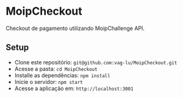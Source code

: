 # MoipCheckout
Checkout de pagamento utilizando MoipChallenge API.

## Setup
* Clone este repositório: `git@github.com:vag-lu/MoipCheckout.git`
* Acesse a pasta: `cd MoipCheckout`
* Installe as dependências: `npm install`
* Inicie o servidor: `npm start`
* Acesse a aplicação em: `http://localhost:3001`
